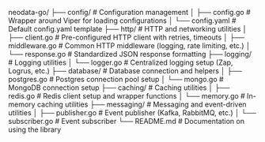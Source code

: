 neodata-go/
├── config/                     # Configuration management
│   ├── config.go               # Wrapper around Viper for loading configurations
│   └── config.yaml             # Default config.yaml template
├── http/                       # HTTP and networking utilities
│   ├── client.go               # Pre-configured HTTP client with retries, timeouts
│   ├── middleware.go           # Common HTTP middleware (logging, rate limiting, etc.)
│   └── response.go             # Standardized JSON response formatting
├── logging/                    # Logging utilities
│   └── logger.go               # Centralized logging setup (Zap, Logrus, etc.)
├── database/                   # Database connection and helpers
│   ├── postgres.go             # Postgres connection pool setup
│   └── mongo.go                # MongoDB connection setup
├── caching/                    # Caching utilities
│   ├── redis.go                # Redis client setup and wrapper functions
│   └── memory.go               # In-memory caching utilities
├── messaging/                  # Messaging and event-driven utilities
│   ├── publisher.go            # Event publisher (Kafka, RabbitMQ, etc.)
│   └── subscriber.go           # Event subscriber
└── README.md                   # Documentation on using the library
